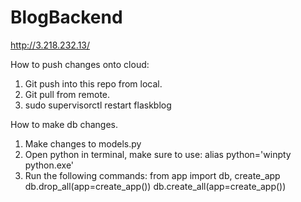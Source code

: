 # BlogBackend
http://3.218.232.13/

How to push changes onto cloud:
1. Git push into this repo from local.
2. Git pull from remote.
3. sudo supervisorctl restart flaskblog

How to make db changes.
1. Make changes to models.py
2. Open python in terminal, make sure to use: alias python='winpty python.exe'
3. Run the following commands:
   from app import db, create_app
   db.drop_all(app=create_app())
   db.create_all(app=create_app())

